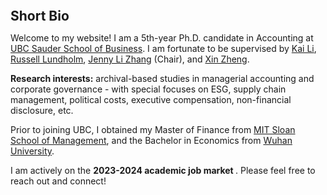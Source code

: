 
<h2 id="bio" style="margin: 2px 0px 0px;">  
<br> Short Bio   </h2>

Welcome to my website! I am a 5th-year Ph.D. candidate in Accounting at <a href="https://www.sauder.ubc.ca/">UBC Sauder School of Business</a>. I am fortunate to be supervised by <a href="https://sites.google.com/view/kaili/home">Kai Li</a>, <a href="https://www.sauder.ubc.ca/people/russell-lundholm">Russell Lundholm</a>, <a href="https://www.sauder.ubc.ca/people/jenny-li-zhang">Jenny Li Zhang</a> (Chair), and <a href="https://www.drxinzheng.com/">Xin Zheng</a>.  
 
<strong>Research interests:</strong> archival-based studies in managerial accounting and corporate governance - with special focuses on ESG, supply chain management, political costs, executive compensation, non-financial disclosure, etc. 

Prior to joining UBC, I obtained my Master of Finance from <a href="https://mitsloan.mit.edu/">MIT Sloan School of Management</a>, and the Bachelor in Economics from <a href="https://en.whu.edu.cn/">Wuhan University</a>. 

I am actively on the <strong >2023-2024 academic job market </strong>. Please feel free to reach out and connect!
